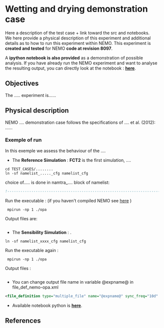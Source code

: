 # Wetting and drying demonstration case
Here a description of the test case + link toward the src and notebooks. 
<br>
We here provide a physical description of this experiment and additional details as to how to run this experiment within NEMO. This experiment is **created and tested** for NEMO **code at revision 8097**. 

A **ipython notebook is also provided** as a demonstration of possible analysis. If you have already run the NEMO experiment and want to analyse the resulting output, you can directly look at the notebook : **[here](....)**.

## Objectives
The ..... experiment is......


## Physical description
NEMO .... demonstration case follows the specifications of .... et al. (2012): 
......  <br>


### Exemple of run
In this exemple we assess the behaviour of the ....<br>

* The **Reference Simulation** : **FCT2** is the first simulation, ....

```
cd TEST_CASES/........
ln -sf namelist_....._cfg namelist_cfg
```
choice of..... is done in namtra_.... block of namelist: 

~~~fortran
!-----------------------------------------------------------------------

~~~

Run the executable : (if you haven't compiled NEMO see [here](https://github.com/sflavoni/NEMO-test-cases) )

``` 
 mpirun -np 1 ./opa 
```
Output files are: <br>

~~~

~~~

* The **Sensibility Simulation** : .


```
ln -sf namelist_xxxx_cfg namelist_cfg
```

Run the executable again : 

``` 
 mpirun -np 1 ./opa 
```

Output files : <br>

~~~

~~~

* You can change output file name  in variable @expname@ in file\_def\_nemo-opa.xml

~~~xml
<file_definition type="multiple_file" name="@expname@" sync_freq="10d" min_digits="4">
~~~

* Available notebook python is **[here]()**.

## References
